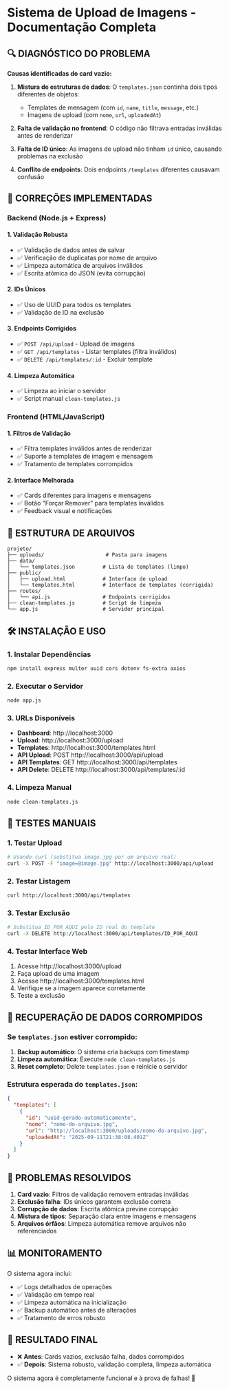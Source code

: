 # Sistema de Upload de Imagens - Documentação Completa

## 🔍 **DIAGNÓSTICO DO PROBLEMA**

**Causas identificadas do card vazio:**

1. **Mistura de estruturas de dados**: O `templates.json` continha dois tipos diferentes de objetos:
   - Templates de mensagem (com `id`, `name`, `title`, `message`, etc.)
   - Imagens de upload (com `nome`, `url`, `uploadedAt`)
   
2. **Falta de validação no frontend**: O código não filtrava entradas inválidas antes de renderizar

3. **Falta de ID único**: As imagens de upload não tinham `id` único, causando problemas na exclusão

4. **Conflito de endpoints**: Dois endpoints `/templates` diferentes causavam confusão

## 🚀 **CORREÇÕES IMPLEMENTADAS**

### Backend (Node.js + Express)

#### 1. **Validação Robusta**
- ✅ Validação de dados antes de salvar
- ✅ Verificação de duplicatas por nome de arquivo
- ✅ Limpeza automática de arquivos inválidos
- ✅ Escrita atômica do JSON (evita corrupção)

#### 2. **IDs Únicos**
- ✅ Uso de UUID para todos os templates
- ✅ Validação de ID na exclusão

#### 3. **Endpoints Corrigidos**
- ✅ `POST /api/upload` - Upload de imagens
- ✅ `GET /api/templates` - Listar templates (filtra inválidos)
- ✅ `DELETE /api/templates/:id` - Excluir template

#### 4. **Limpeza Automática**
- ✅ Limpeza ao iniciar o servidor
- ✅ Script manual `clean-templates.js`

### Frontend (HTML/JavaScript)

#### 1. **Filtros de Validação**
- ✅ Filtra templates inválidos antes de renderizar
- ✅ Suporte a templates de imagem e mensagem
- ✅ Tratamento de templates corrompidos

#### 2. **Interface Melhorada**
- ✅ Cards diferentes para imagens e mensagens
- ✅ Botão "Forçar Remover" para templates inválidos
- ✅ Feedback visual e notificações

## 📁 **ESTRUTURA DE ARQUIVOS**

```
projeto/
├── uploads/                    # Pasta para imagens
├── data/
│   └── templates.json         # Lista de templates (limpo)
├── public/
│   ├── upload.html            # Interface de upload
│   └── templates.html         # Interface de templates (corrigida)
├── routes/
│   └── api.js                 # Endpoints corrigidos
├── clean-templates.js         # Script de limpeza
└── app.js                     # Servidor principal
```

## 🛠️ **INSTALAÇÃO E USO**

### 1. **Instalar Dependências**
```bash
npm install express multer uuid cors dotenv fs-extra axios
```

### 2. **Executar o Servidor**
```bash
node app.js
```

### 3. **URLs Disponíveis**
- **Dashboard**: http://localhost:3000
- **Upload**: http://localhost:3000/upload
- **Templates**: http://localhost:3000/templates.html
- **API Upload**: POST http://localhost:3000/api/upload
- **API Templates**: GET http://localhost:3000/api/templates
- **API Delete**: DELETE http://localhost:3000/api/templates/:id

### 4. **Limpeza Manual**
```bash
node clean-templates.js
```

## 🧪 **TESTES MANUAIS**

### 1. **Testar Upload**
```bash
# Usando curl (substitua image.jpg por um arquivo real)
curl -X POST -F "image=@image.jpg" http://localhost:3000/api/upload
```

### 2. **Testar Listagem**
```bash
curl http://localhost:3000/api/templates
```

### 3. **Testar Exclusão**
```bash
# Substitua ID_POR_AQUI pelo ID real do template
curl -X DELETE http://localhost:3000/api/templates/ID_POR_AQUI
```

### 4. **Testar Interface Web**
1. Acesse http://localhost:3000/upload
2. Faça upload de uma imagem
3. Acesse http://localhost:3000/templates.html
4. Verifique se a imagem aparece corretamente
5. Teste a exclusão

## 🔧 **RECUPERAÇÃO DE DADOS CORROMPIDOS**

### Se `templates.json` estiver corrompido:

1. **Backup automático**: O sistema cria backups com timestamp
2. **Limpeza automática**: Execute `node clean-templates.js`
3. **Reset completo**: Delete `templates.json` e reinicie o servidor

### Estrutura esperada do `templates.json`:
```json
{
  "templates": [
    {
      "id": "uuid-gerado-automaticamente",
      "nome": "nome-do-arquivo.jpg",
      "url": "http://localhost:3000/uploads/nome-do-arquivo.jpg",
      "uploadedAt": "2025-09-11T21:38:08.401Z"
    }
  ]
}
```

## 🚨 **PROBLEMAS RESOLVIDOS**

1. **Card vazio**: Filtros de validação removem entradas inválidas
2. **Exclusão falha**: IDs únicos garantem exclusão correta
3. **Corrupção de dados**: Escrita atômica previne corrupção
4. **Mistura de tipos**: Separação clara entre imagens e mensagens
5. **Arquivos órfãos**: Limpeza automática remove arquivos não referenciados

## 📊 **MONITORAMENTO**

O sistema agora inclui:
- ✅ Logs detalhados de operações
- ✅ Validação em tempo real
- ✅ Limpeza automática na inicialização
- ✅ Backup automático antes de alterações
- ✅ Tratamento de erros robusto

## 🎯 **RESULTADO FINAL**

- ❌ **Antes**: Cards vazios, exclusão falha, dados corrompidos
- ✅ **Depois**: Sistema robusto, validação completa, limpeza automática

O sistema agora é completamente funcional e à prova de falhas! 🎉
